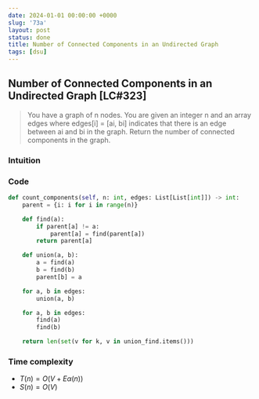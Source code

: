 ```yaml
---
date: 2024-01-01 00:00:00 +0000
slug: '73a'
layout: post
status: done
title: Number of Connected Components in an Undirected Graph
tags: [dsu]
---
```


## Number of Connected Components in an Undirected Graph [LC#323]
> You have a graph of n nodes. You are given an integer n and an array edges where edges[i] = [ai, bi] indicates that there is an edge between ai and bi in the graph. Return the number of connected components in the graph.

### Intuition

### Code
```python
def count_components(self, n: int, edges: List[List[int]]) -> int:
    parent = {i: i for i in range(n)}

    def find(a):
        if parent[a] != a:
            parent[a] = find(parent[a])
        return parent[a]

    def union(a, b):
        a = find(a)
        b = find(b)
        parent[b] = a

    for a, b in edges:
        union(a, b)

    for a, b in edges:
        find(a)
        find(b)

    return len(set(v for k, v in union_find.items()))

```

### Time complexity
- $T(n) = O(V + E\alpha(n))$ 
- $S(n) = O(V)$
